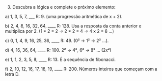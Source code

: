 3) Descubra a lógica e complete o próximo elemento:



a) 1, 3, 5, 7, ___
R: 9.
(uma progressão aritmética de x + 2).

b) 2, 4, 8, 16, 32, 64, ____
R: 128.
Usa a resposta da conta anterior e multiplica por 2. (1 * 2 = 2  ->  2 * 2 = 4  ->  4 x 2 = 8 ...)

c) 0, 1, 4, 9, 16, 25, 36, ____
R: 49. 
(0² -> 1² -> 2² ...).

d) 4, 16, 36, 64, ____
R: 100.
2² -> 4², 6² -> 8² ... (2x²)

e) 1, 1, 2, 3, 5, 8, ____
R: 13.
É a sequência de fibonacci.

f) 2, 10, 12, 16, 17, 18, 19, ____
R: 200.
Números inteiros que começam com a letra D.
